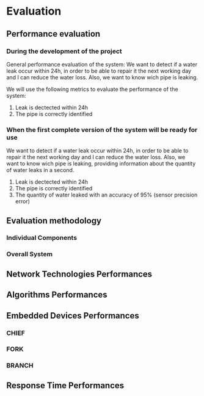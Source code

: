 # Evaluation

## Performance evaluation

### During the development of the project

General performance evaluation of the system:
We want to detect if a water leak occur within 24h, in order to be able to repair it the next working day and I can reduce the water loss. Also, we want to know wich pipe is leaking.

We will use the following metrics to evaluate the performance of the system:

1. Leak is dectected within 24h
2. The pipe is correctly identified

### When the first complete version of the system will be ready for use

We want to detect if a water leak occur within 24h, in order to be able to repair it the next working day and I can reduce the water loss. Also, we want to know wich pipe is leaking, providing information about the quantity of water leaks in a second.

1. Leak is dectected within 24h
2. The pipe is correctly identified
3. The quantity of water leaked with an accuracy of 95% (sensor precision error)

## Evaluation methodology

### Individual Components

### Overall System

## Network Technologies Performances

## Algorithms Performances

## Embedded Devices Performances

### CHIEF

### FORK

### BRANCH

## Response Time Performances
